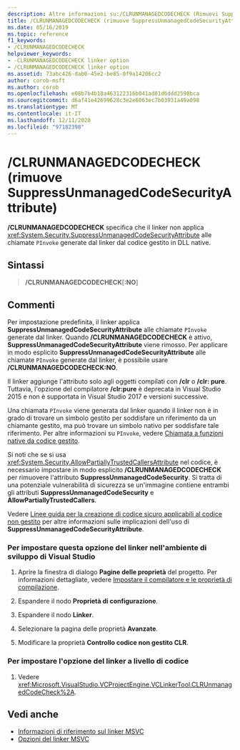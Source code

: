```yaml
---
description: Altre informazioni su:/CLRUNMANAGEDCODECHECK (Rimuovi SuppressUnmanagedCodeSecurityAttribute)
title: /CLRUNMANAGEDCODECHECK (rimuove SuppressUnmanagedCodeSecurityAttribute)
ms.date: 05/16/2019
ms.topic: reference
f1_keywords:
- /CLRUNMANAGEDCODECHECK
helpviewer_keywords:
- -CLRUNMANAGEDCODECHECK linker option
- /CLRUNMANAGEDCODECHECK linker option
ms.assetid: 73abc426-dab0-45e2-be85-0f9a14206cc2
author: corob-msft
ms.author: corob
ms.openlocfilehash: e08b7b4b18a463122316b041ad81d6ddd2598bca
ms.sourcegitcommit: d6af41e42699628c3e2e6063ec7b03931a49a098
ms.translationtype: MT
ms.contentlocale: it-IT
ms.lasthandoff: 12/11/2020
ms.locfileid: "97182398"
---
```

# <a name="clrunmanagedcodecheck-remove-suppressunmanagedcodesecurityattribute"></a>/CLRUNMANAGEDCODECHECK (rimuove SuppressUnmanagedCodeSecurityAttribute)

**/CLRUNMANAGEDCODECHECK** specifica che il linker non applica <xref:System.Security.SuppressUnmanagedCodeSecurityAttribute> alle chiamate `PInvoke` generate dal linker dal codice gestito in DLL native.

## <a name="syntax"></a>Sintassi

> **/CLRUNMANAGEDCODECHECK**[**:NO**]

## <a name="remarks"></a>Commenti

Per impostazione predefinita, il linker applica **SuppressUnmanagedCodeSecurityAttribute** alle chiamate `PInvoke` generate dal linker. Quando **/CLRUNMANAGEDCODECHECK** è attivo, **SuppressUnmanagedCodeSecurityAttribute** viene rimosso. Per applicare in modo esplicito **SuppressUnmanagedCodeSecurityAttribute** alle chiamate `PInvoke` generate dal linker, è possibile usare **/CLRUNMANAGEDCODECHECK:NO**.

Il linker aggiunge l'attributo solo agli oggetti compilati con **/clr** o **/clr: pure**. Tuttavia, l'opzione del compilatore **/clr:pure** è deprecata in Visual Studio 2015 e non è supportata in Visual Studio 2017 e versioni successive.

Una chiamata `PInvoke` viene generata dal linker quando il linker non è in grado di trovare un simbolo gestito per soddisfare un riferimento da un chiamante gestito, ma può trovare un simbolo nativo per soddisfare tale riferimento. Per altre informazioni su `PInvoke`, vedere [Chiamata a funzioni native da codice gestito](../../dotnet/calling-native-functions-from-managed-code.md).

Si noti che se si usa <xref:System.Security.AllowPartiallyTrustedCallersAttribute> nel codice, è necessario impostare in modo esplicito **/CLRUNMANAGEDCODECHECK** per rimuovere l'attributo **SuppressUnmanagedCodeSecurity**. Si tratta di una potenziale vulnerabilità di sicurezza se un'immagine contiene entrambi gli attributi **SuppressUnmanagedCodeSecurity** e **AllowPartiallyTrustedCallers**.

Vedere [Linee guida per la creazione di codice sicuro applicabili al codice non gestito](/dotnet/framework/security/secure-coding-guidelines-for-unmanaged-code) per altre informazioni sulle implicazioni dell'uso di **SuppressUnmanagedCodeSecurityAttribute**.

### <a name="to-set-this-linker-option-in-the-visual-studio-development-environment"></a>Per impostare questa opzione del linker nell'ambiente di sviluppo di Visual Studio

1. Aprire la finestra di dialogo **Pagine delle proprietà** del progetto. Per informazioni dettagliate, vedere [Impostare il compilatore e le proprietà di compilazione](../working-with-project-properties.md).

1. Espandere il nodo **Proprietà di configurazione**.

1. Espandere il nodo **Linker**.

1. Selezionare la pagina delle proprietà **Avanzate**.

1. Modificare la proprietà **Controllo codice non gestito CLR**.

### <a name="to-set-this-linker-option-programmatically"></a>Per impostare l'opzione del linker a livello di codice

1. Vedere <xref:Microsoft.VisualStudio.VCProjectEngine.VCLinkerTool.CLRUnmanagedCodeCheck%2A>.

## <a name="see-also"></a>Vedi anche

- [Informazioni di riferimento sul linker MSVC](linking.md)
- [Opzioni del linker MSVC](linker-options.md)
